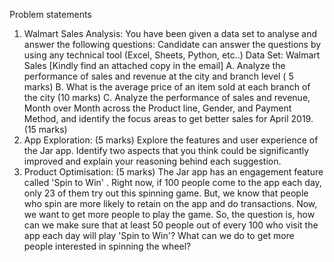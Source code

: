 Problem statements
1. Walmart Sales Analysis:
You have been given a data set to analyse and answer the following questions:
Candidate can answer the questions by using any technical tool (Excel, Sheets,
Python, etc..)
Data Set: Walmart Sales [Kindly find an attached copy in the email] A. Analyze the
performance of sales and revenue at the city and branch level ( 5 marks)
B. What is the average price of an item sold at each branch of the city (10 marks)
C. Analyze the performance of sales and revenue, Month over Month across the
Product line, Gender, and Payment Method, and identify the focus areas to
get better sales for April 2019. (15 marks)
2. App Exploration: (5 marks)
Explore the features and user experience of the Jar app. Identify two aspects that
you think could be significantly improved and explain your reasoning behind each
suggestion.
3. Product Optimisation: (5 marks)
The Jar app has an engagement feature called 'Spin to Win'
.
Right now, if 100 people come to the app each day, only 23 of them try out this
spinning game. But, we know that people who spin are more likely to retain on the
app and do transactions.
Now, we want to get more people to play the game. So, the question is, how can we
make sure that at least 50 people out of every 100 who visit the app each day will
play 'Spin to Win'? What can we do to get more people interested in spinning the
wheel?
